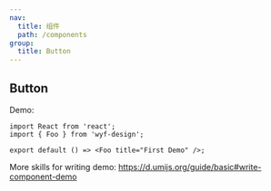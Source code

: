 ```yaml
---
nav:
  title: 组件
  path: /components
group:
  title: Button
---
```


## Button

Demo:

```tsx
import React from 'react';
import { Foo } from 'wyf-design';

export default () => <Foo title="First Demo" />;
```

More skills for writing demo: https://d.umijs.org/guide/basic#write-component-demo
